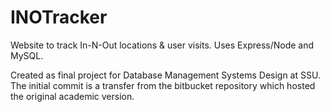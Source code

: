 # INOTracker
Website to track In-N-Out locations &amp; user visits. Uses Express/Node and MySQL.

Created as final project for Database Management Systems Design at SSU.  
The initial commit is a transfer from the bitbucket repository which hosted the original academic version.
